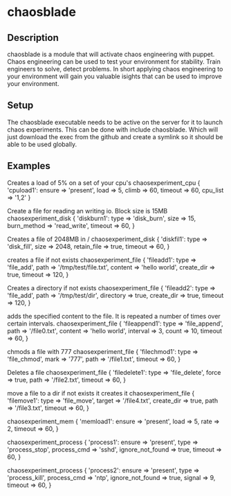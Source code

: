 # chaosblade

## Description

chaosblade is a module that will activate chaos engineering with puppet.
Chaos engineering can be used to test your environment for stability. Train engineers to solve, detect problems. In short applying chaos engineering to your environment will gain you valuable isights that can be used to improve your environment.

## Setup
The chaosblade executable needs to be active on the server for it to launch chaos experiments. This can be done with include chaosblade. Which will just download the exec from the github and create a symlink so it should be able to be used globally.

## Examples

 Creates a load of 5% on a set of your cpu's
 chaosexperiment_cpu { 'cpuload1':
    ensure   => 'present',
    load     => 5,
    climb    => 60,
    timeout  => 60,
    cpu_list => '1,2'
  }

  Create a file for reading an writing io. Block size is 15MB
  chaosexperiment_disk { 'diskburn1':
    type        => 'disk_burn',
    size        => 15,
    burn_method => 'read_write',
    timeout     => 60,
  }

  Creates a file of 2048MB in /
  chaosexperiment_disk { 'diskfil1':
    type        => 'disk_fill',
    size        => 2048,
    retain_file => true,
    timeout     => 60,
  }

  creates a file if not exists
  chaosexperiment_file { 'fileadd1':
    type       => 'file_add',
    path       => '/tmp/test/file.txt',
    content    => 'hello world',
    create_dir => true,
    timeout    => 120,
  }

  Creates a directory if not exists
  chaosexperiment_file { 'fileadd2':
    type       => 'file_add',
    path       => '/tmp/test/dir',
    directory  => true,
    create_dir => true,
    timeout    => 120,
  }

  adds the specified content to the file. It is repeated a number of times over certain intervals.
  chaosexperiment_file { 'fileappend1':
    type     => 'file_append',
    path     => '/file0.txt',
    content  => 'hello world',
    interval => 3,
    count    => 10,
    timeout  => 60,
  }

  chmods a file with 777
  chaosexperiment_file { 'filechmod1':
    type    => 'file_chmod',
    mark    => '777',
    path    => '/file1.txt',
    timeout => 60,
  }

  Deletes a file
  chaosexperiment_file { 'filedelete1':
    type    => 'file_delete',
    force   => true,
    path    => '/file2.txt',
    timeout => 60,
  }

  move a file to a dir if not exists it creates it
  chaosexperiment_file { 'filemove1':
    type       => 'file_move',
    target     => '/file4.txt',
    create_dir => true,
    path       => '/file3.txt',
    timeout    => 60,
  }
  
  chaosexperiment_mem { 'memload1':
    ensure  => 'present',
    load    => 5,
    rate    => 2,
    timeout => 60,
  }

  chaosexperiment_process { 'process1':
    ensure           => 'present',
    type             => 'process_stop',
    process_cmd      => 'sshd',
    ignore_not_found => true,
    timeout          => 60,
  }

  chaosexperiment_process { 'process2':
    ensure           => 'present',
    type             => 'process_kill',
    process_cmd      => 'ntp',
    ignore_not_found => true,
    signal           => 9,
    timeout          => 60,
  }
  

